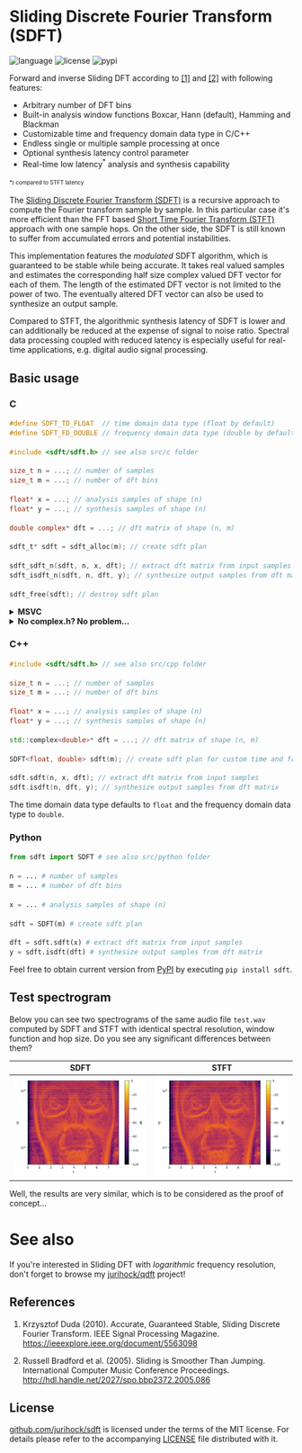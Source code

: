 # Sliding Discrete Fourier Transform (SDFT)

![language](https://img.shields.io/badge/languages-C%2FC%2B%2B%20Python-blue)
![license](https://img.shields.io/github/license/jurihock/sdft?color=green)
![pypi](https://img.shields.io/pypi/v/sdft?color=gold)

Forward and inverse Sliding DFT according to [[1]](#1) and [[2]](#2) with following features:

- Arbitrary number of DFT bins
- Built-in analysis window functions Boxcar, Hann (default), Hamming and Blackman
- Customizable time and frequency domain data type in C/C++
- Endless single or multiple sample processing at once
- Optional synthesis latency control parameter
- Real-time low latency<sup>*</sup> analysis and synthesis capability

<sup><sub>*) compared to STFT latency</sub></sup>

The [Sliding Discrete Fourier Transform (SDFT)](https://en.wikipedia.org/wiki/Sliding_DFT) is a recursive approach to compute the Fourier transform sample by sample. In this particular case it's more efficient than the FFT based [Short Time Fourier Transform (STFT)](https://en.wikipedia.org/wiki/Short-time_Fourier_transform) approach with one sample hops. On the other side, the SDFT is still known to suffer from accumulated errors and potential instabilities.

This implementation features the *modulated* SDFT algorithm, which is guaranteed to be stable while being accurate. It takes real valued samples and estimates the corresponding half size complex valued DFT vector for each of them. The length of the estimated DFT vector is not limited to the power of two. The eventually altered DFT vector can also be used to synthesize an output sample.

Compared to STFT, the algorithmic synthesis latency of SDFT is lower and can additionally be reduced at the expense of signal to noise ratio. Spectral data processing coupled with reduced latency is especially useful for real-time applications, e.g. digital audio signal processing.

## Basic usage

### C

```c
#define SDFT_TD_FLOAT  // time domain data type (float by default)
#define SDFT_FD_DOUBLE // frequency domain data type (double by default)

#include <sdft/sdft.h> // see also src/c folder

size_t n = ...; // number of samples
size_t m = ...; // number of dft bins

float* x = ...; // analysis samples of shape (n)
float* y = ...; // synthesis samples of shape (n)

double complex* dft = ...; // dft matrix of shape (n, m)

sdft_t* sdft = sdft_alloc(m); // create sdft plan

sdft_sdft_n(sdft, n, x, dft); // extract dft matrix from input samples
sdft_isdft_n(sdft, n, dft, y); // synthesize output samples from dft matrix

sdft_free(sdft); // destroy sdft plan
```

<details>
<summary><strong>MSVC</strong></summary>
<p/>

Due to incomplete [C complex math support](https://docs.microsoft.com/cpp/c-runtime-library/complex-math-support) in MSVC, optionally use following universal typedefs:

* `sdft_float_t` instead of `float`
* `sdft_double_complex_t` instead of `double complex`

or even better the corresponding generic typedefs:

* `sdft_td_t`
* `sdft_fdx_t`

In both cases, the underlying data type results from the `SDFT_TD_*` and `SDFT_FD_*` definitions.

</details>

<details>
<summary><strong>No complex.h? No problem...</strong></summary>
<p/>

Just define `SDFT_NO_COMPLEX_H` to prevent `complex.h` from being included and internally enable compatible complex number representation instead:

```c
typedef struct { sdft_fd_t r, i; } sdft_fdx_t;
```

</details>

### C++

```c++
#include <sdft/sdft.h> // see also src/cpp folder

size_t n = ...; // number of samples
size_t m = ...; // number of dft bins

float* x = ...; // analysis samples of shape (n)
float* y = ...; // synthesis samples of shape (n)

std::complex<double>* dft = ...; // dft matrix of shape (n, m)

SDFT<float, double> sdft(m); // create sdft plan for custom time and frequency domain data types

sdft.sdft(n, x, dft); // extract dft matrix from input samples
sdft.isdft(n, dft, y); // synthesize output samples from dft matrix
```

The time domain data type defaults to `float` and the frequency domain data type to `double`.

### Python

```python
from sdft import SDFT # see also src/python folder

n = ... # number of samples
m = ... # number of dft bins

x = ... # analysis samples of shape (n)

sdft = SDFT(m) # create sdft plan

dft = sdft.sdft(x) # extract dft matrix from input samples
y = sdft.isdft(dft) # synthesize output samples from dft matrix
```

Feel free to obtain current version from [PyPI](https://pypi.org/project/sdft) by executing `pip install sdft`.

## Test spectrogram

Below you can see two spectrograms of the same audio file `test.wav` computed by SDFT and STFT with identical spectral resolution, window function and hop size. Do you see any significant differences between them?

| SDFT | STFT |
| ---- | ---- |
| ![SDFT](https://github.com/jurihock/sdft/raw/main/test/sdft.png) | ![STFT](https://github.com/jurihock/sdft/raw/main/test/stft.png) |

Well, the results are very similar, which is to be considered as the proof of concept...

# See also

If you're interested in Sliding DFT with *logarithmic* frequency resolution, don't forget to browse my [jurihock/qdft](https://github.com/jurihock/qdft) project!

## References

1. <span id="1">Krzysztof Duda (2010). Accurate, Guaranteed Stable, Sliding Discrete Fourier Transform. IEEE Signal Processing Magazine. https://ieeexplore.ieee.org/document/5563098</span>

2. <span id="2">Russell Bradford et al. (2005). Sliding is Smoother Than Jumping. International Computer Music Conference Proceedings. http://hdl.handle.net/2027/spo.bbp2372.2005.086</span>

## License

[github.com/jurihock/sdft](https://github.com/jurihock/sdft) is licensed under the terms of the MIT license.
For details please refer to the accompanying [LICENSE](https://github.com/jurihock/sdft/raw/main/LICENSE) file distributed with it.
